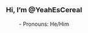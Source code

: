 <p class="Title"> Hi, I’m @YeahEsCereal </p>
- Pronouns: He/Him
<style>
  * {
    text-align: center;
  }
  .Title {
    font-size: large;
    font-weight: bold
  }
</style>

<!---
YeahEsCereal/YeahEsCereal is a ✨ special ✨ repository because its `README.md` (this file) appears on your GitHub profile.
You can click the Preview link to take a look at your changes.
--->
